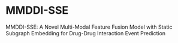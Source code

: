 # MMDDI-SSE
MMDDI-SSE: A Novel Multi-Modal Feature Fusion Model with Static Subgraph Embedding for Drug-Drug Interaction Event Prediction
